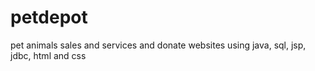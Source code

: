 # petdepot
pet animals sales and services and donate websites using java, sql, jsp, jdbc, html and css
